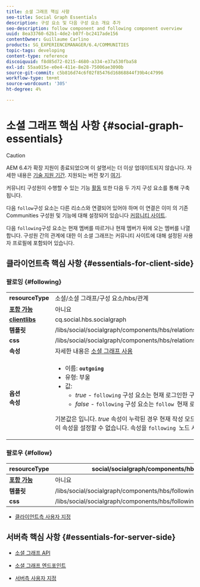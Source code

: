 ```yaml
---
title: 소셜 그래프 핵심 사항
seo-title: Social Graph Essentials
description: 구성 요소 및 다음 구성 요소 개요 추가
seo-description: follow component and following component overview
uuid: 8ea33760-62b1-4de2-b07f-bc2417ade156
contentOwner: Guillaume Carlino
products: SG_EXPERIENCEMANAGER/6.4/COMMUNITIES
topic-tags: developing
content-type: reference
discoiquuid: f8d85d72-0215-4680-a334-e37a530fba58
exl-id: 55aa015e-e0e4-411e-8e28-75006ae3090b
source-git-commit: c5b816d74c6f02f85476d16868844f39b4c47996
workflow-type: tm+mt
source-wordcount: '305'
ht-degree: 4%

---
```


# 소셜 그래프 핵심 사항 {#social-graph-essentials}

>[!CAUTION]
>
>AEM 6.4가 확장 지원이 종료되었으며 이 설명서는 더 이상 업데이트되지 않습니다. 자세한 내용은 [기술 지원 기간](https://helpx.adobe.com/kr/support/programs/eol-matrix.html). 지원되는 버전 찾기 [여기](https://experienceleague.adobe.com/docs/).

커뮤니티 구성원이 수행할 수 있는 기능 [활동](essentials-activities.md) 또한 다음 두 가지 구성 요소를 통해 구축됩니다.

다음 `follow`구성 요소는 다른 리소스와 연결되어 있어야 하며 이 연결은 이미 의 기존 Communities 구성원 및 기능에 대해 설정되어 있습니다 [커뮤니티 사이트](overview.md#communitiessites).

다음 `following`구성 요소는 현재 멤버를 따르거나 현재 멤버가 뒤에 오는 멤버를 나열합니다. 구성원 간의 관계에 대한 이 소셜 그래프는 커뮤니티 사이트에 대해 설정된 사용자 프로필에 포함되어 있습니다.

## 클라이언트측 핵심 사항 {#essentials-for-client-side}

### 팔로잉 {#following}

<table> 
 <tbody>
  <tr>
   <td> <strong>resourceType</strong></td> 
   <td>소셜/소셜 그래프/구성 요소/hbs/관계</td> 
  </tr>
  <tr>
   <td> <a href="scf.md#add-or-include-a-communities-component"><strong>포함 가능</strong></a></td> 
   <td>아니요</td> 
  </tr>
  <tr>
   <td> <a href="clientlibs.md"><strong>clientlibs</strong></a></td> 
   <td>cq.social.hbs.socialgraph</td> 
  </tr>
  <tr>
   <td> <strong>템플릿</strong></td> 
   <td> /libs/social/socialgraph/components/hbs/relationships/relationships.hbs</td> 
  </tr>
  <tr>
   <td> <strong>css</strong></td> 
   <td> /libs/social/socialgraph/components/hbs/relationships/clientlibs/relationships.css</td> 
  </tr>
  <tr>
   <td><strong> 속성</strong></td> 
   <td>자세한 내용은 <a href="socialgraph.md">소셜 그래프 사용</a></td> 
  </tr>
  <tr>
   <td><strong> 옵션<br /> 속성</strong></td> 
   <td>
    <ul> 
     <li>이름: <strong><code>outgoing</code></strong></li> 
     <li>유형: 부울</li> 
     <li>값:<br /> 
      <ul> 
       <li><i>true </i>- <code>following</code> 구성 요소는 현재 로그인한 구성원을 나열할 것입니다 <code>follows</code></li> 
       <li><i>false </i>- <code>following</code> 구성 요소는 <code>follow </code>현재 로그인한 구성원</li> 
      </ul> </li> 
    </ul> <p>기본값은 입니다. <i>true</i> 속성이 누락된 경우 현재 작성 모드에서는 편집 대화 상자를 사용하여 이 속성을 설정할 수 없습니다. 속성을 <code>following </code>노드 사용 <a href="../../help/sites-developing/developing-with-crxde-lite.md">CRXDE|Lite</a>.</p> </td> 
  </tr>
 </tbody>
</table>

### 팔로우 {#follow}

| **resourceType** | social/socialgraph/components/hbs/following |
|---|---|
| [**포함 가능**](scf.md#add-or-include-a-communities-component) | 아니요 |
| **템플릿** | /libs/social/socialgraph/components/hbs/following/following.hbs |
| **css** | /libs/social/socialgraph/components/hbs/following/clientlibs/following.css |

* [클라이언트측 사용자 지정](client-customize.md)

## 서버측 핵심 사항 {#essentials-for-server-side}

* [소셜 그래프 API](https://helpx.adobe.com/experience-manager/6-4/sites/developing/using/reference-materials/javadoc/com/adobe/cq/social/graph/client/api/package-frame.html)

* [소셜 그래프 엔드포인트](https://helpx.adobe.com/experience-manager/6-4/sites/developing/using/reference-materials/javadoc/com/adobe/cq/social/graph/client/endpoint/package-frame.html)

* [서버측 사용자 지정](server-customize.md)

